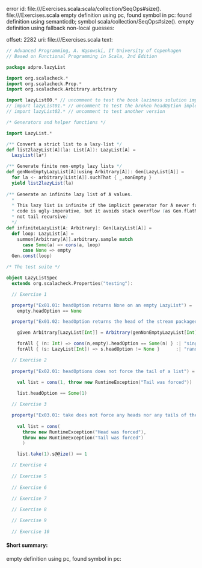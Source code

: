error id: file://<WORKSPACE>/Exercises.scala:scala/collection/SeqOps#size().
file://<WORKSPACE>/Exercises.scala
empty definition using pc, found symbol in pc: 
found definition using semanticdb; symbol scala/collection/SeqOps#size().
empty definition using fallback
non-local guesses:

offset: 2282
uri: file://<WORKSPACE>/Exercises.scala
text:
```scala
// Advanced Programming, A. Wąsowski, IT University of Copenhagen
// Based on Functional Programming in Scala, 2nd Edition

package adpro.lazyList

import org.scalacheck.*
import org.scalacheck.Prop.*
import org.scalacheck.Arbitrary.arbitrary

import lazyList00.* // uncomment to test the book laziness solution implementation
// import lazyList01.* // uncomment to test the broken headOption implementation
// import lazyList02.* // uncomment to test another version

/* Generators and helper functions */

import LazyList.*

/** Convert a strict list to a lazy-list */
def list2lazyList[A](la: List[A]): LazyList[A] = 
  LazyList(la*)

/** Generate finite non-empty lazy lists */
def genNonEmptyLazyList[A](using Arbitrary[A]): Gen[LazyList[A]] =
  for la <- arbitrary[List[A]].suchThat { _.nonEmpty }
  yield list2lazyList(la)
  
/** Generate an infinite lazy list of A values.
  *
  * This lazy list is infinite if the implicit generator for A never fails. The
  * code is ugly-imperative, but it avoids stack overflow (as Gen.flatMap is
  * not tail recursive)
  */
def infiniteLazyList[A: Arbitrary]: Gen[LazyList[A]] =
  def loop: LazyList[A] =
    summon[Arbitrary[A]].arbitrary.sample match
      case Some(a) => cons(a, loop)
      case None => empty
  Gen.const(loop)

/* The test suite */

object LazyListSpec 
  extends org.scalacheck.Properties("testing"):

  // Exercise 1

  property("Ex01.01: headOption returns None on an empty LazyList") = 
    empty.headOption == None

  property("Ex01.02: headOption returns the head of the stream packaged in Some") =

    given Arbitrary[LazyList[Int]] = Arbitrary(genNonEmptyLazyList[Int])

    forAll { (n: Int) => cons(n,empty).headOption == Some(n) } :| "singleton" &&
    forAll { (s: LazyList[Int]) => s.headOption != None }      :| "random" 

  // Exercise 2
  
  property("Ex02.01: headOptions does not force the tail of a list") =
    
    val list = cons(1, throw new RuntimeException("Tail was forced"))

    list.headOption == Some(1)

  // Exercise 3

  property("Ex03.01: take does not force any heads nor any tails of the lazy list it manipulates") =
    
    val list = cons(
      throw new RuntimeException("Head was forced"), 
      throw new RuntimeException("Tail was forced")
      )

    list.take(1).s@@ize() == 1

  // Exercise 4
  
  // Exercise 5
  
  // Exercise 6
  
  // Exercise 7

  // Exercise 8

  // Exercise 9
 
  // Exercise 10


```


#### Short summary: 

empty definition using pc, found symbol in pc: 
